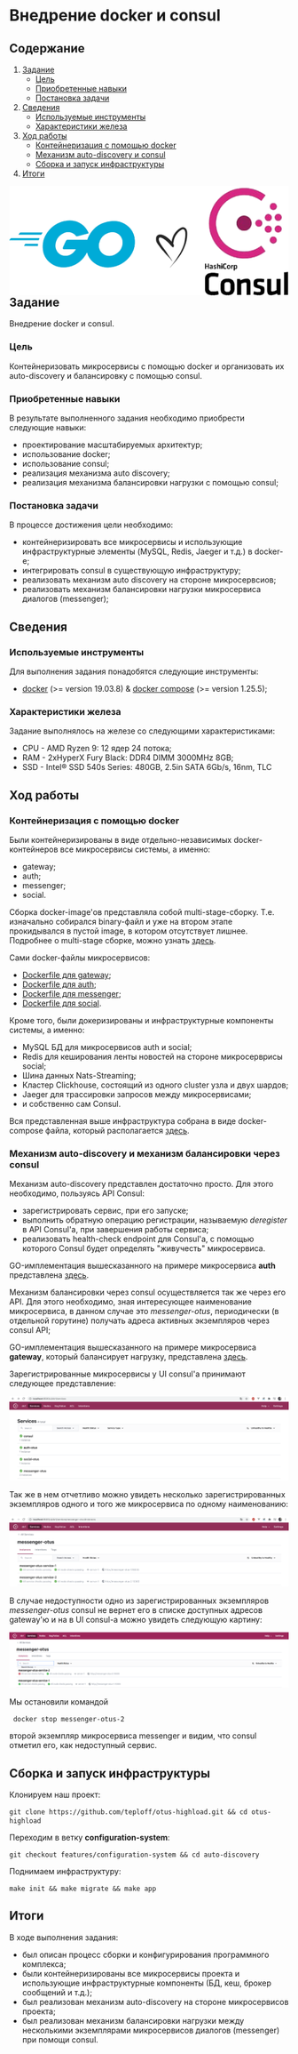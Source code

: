 # Внедрение docker и consul

## Содержание
1. [ Задание ](#task)
   - [ Цель ](#task-goal)
   - [ Приобретенные навыки ](#task-skills)
   - [ Постановка задачи ](#task-statement)
2. [ Сведения ](#information)
   - [ Используемые инструменты ](#information-tools)
   - [ Характеристики железа ](#information-computer)
3. [ Ход работы ](#work)
   - [ Контейнеризация с помощью docker ](#work-docker-containerization) 
   - [ Механизм auto-discovery и consul ](#work-auto-discovery)
   - [ Сборка и запуск инфраструктуры ](#work-build-infrastructure)
4. [ Итоги ](#results)

<img align="right" width="600" src="static/consul/preview.png">

<a name="task"></a>
## Задание
Внедрение docker и consul.

<a name="task-goal"></a>
### Цель
Контейнеризовать микросервисы с помощью docker и организовать их auto-discovery и балансировку с помощью consul.

<a name="task-skills"></a>
### Приобретенные навыки
В результате выполненного задания необходимо приобрести следующие навыки:
- проектирование масштабируемых архитектур;
- использование docker;
- использование consul;
- реализация механизма auto discovery;
- реализация механизма балансировки нагрузки с помощью consul;

<a name="task-statement"></a>
### Постановка задачи
В процессе достижения цели необходимо:
- контейнеризировать все микросервисы и использующие инфраструктурные элементы (MySQL, Redis, Jaeger и т.д.) в docker-е;
- интегрировать consul в существующую инфраструктуру;
- реализовать механизм auto discovery на стороне микросервсиов;
- реализовать механизм балансировки нагрузки микросервиса диалогов (messenger);

<a name="information"></a>
## Сведения
<a name="information-tools"></a>
### Используемые инструменты
Для выполнения задания понадобятся следующие инструменты:
- [docker](https://docs.docker.com/get-docker/) (>= version 19.03.8) & [docker compose](https://docs.docker.com/compose/install/) (>= version 1.25.5);

<a name="information-computer"></a>
### Характеристики железа
Задание выполнялось на железе со следующими характеристиками:
- CPU - AMD Ryzen 9: 12 ядер 24 потока;
- RAM - 2xHyperX Fury Black: DDR4 DIMM 3000MHz 8GB;
- SSD - Intel® SSD 540s Series: 480GB, 2.5in SATA 6Gb/s, 16nm, TLC


<a name="work"></a>
## Ход работы

<a name="work-docker-containerization"></a>
### Контейнеризация с помощью docker
Были контейнеризированы в виде отдельно-независимых docker-контейнеров все микросервисы системы, а именно:
- gateway;
- auth;
- messenger;
- social.

Сборка docker-image'ов представляла собой multi-stage-сборку. Т.е. изначально собирался binary-файл и уже на втором
этапе прокидывался в пустой image, в котором отсутствует лишнее. Подробнее о multi-stage сборке, можно узнать [здесь](https://docs.docker.com/develop/develop-images/multistage-build/).
  
Сами docker-файлы микросервисов:
- [Dockerfile для gateway](https://github.com/teploff/otus-highload/blob/features/configuration-system/backend/gateway/Dockerfile);
- [Dockerfile для auth](https://github.com/teploff/otus-highload/blob/features/configuration-system/backend/auth/Dockerfile);
- [Dockerfile для messenger](https://github.com/teploff/otus-highload/blob/features/configuration-system/backend/messenger/Dockerfile);
- [Dockerfile для social](https://github.com/teploff/otus-highload/blob/features/configuration-system/backend/social/Dockerfile).

Кроме того, были докеризированы и инфраструктурные компоненты системы, а именно:
- MySQL БД для микросервисов auth и social;
- Redis для кеширования ленты новостей на стороне микросерврисы social;
- Шина данных Nats-Streaming;
- Кластер Clickhouse, состоящий из одного cluster узла и двух шардов;
- Jaeger для трассировки запросов между микросервисами;
- и собственно сам Consul.

Вся представленная выше инфраструктура собрана в виде docker-compose файла, который располагается [здесь](https://github.com/teploff/otus-highload/blob/features/configuration-system/auto-discovery/docker-compose.yml).

<a name="work-auto-discovery"></a>
### Механизм auto-discovery и механизм балансировки через consul
Механизм auto-discovery представлен достаточно просто. Для этого необходимо, пользуясь API Consul:
- зарегистрировать сервис, при его запуске;
- выполнить обратную операцию регистрации, называемую *deregister* в API Consul'а, при завершения работы сервиса;
- реализовать health-check endpoint для Consul'а, с помощью которого Consul будет определять "живучесть" микросервиса.

GO-имплементация вышесказанного на примере микросервиса **auth** представлена [здесь](https://github.com/teploff/otus-highload/blob/features/configuration-system/backend/auth/internal/infrastructure/consul/consul.go).

Механизм балансировки через consul осуществляется так же через его API.
Для этого необходимо, зная интересующее наименование микросервиса, в данном случае это *messenger-otus*, периодически (в отдельной 
горутине) получать адреса активных экземпляров через consul API;

GO-имплементация вышесказанного на примере микросервиса **gateway**, который балансирует нагрузку, представлена [здесь](https://github.com/teploff/otus-highload/blob/features/configuration-system/backend/gateway/internal/infrastructure/consul/consul.go).


Зарегистрированные микросервисы у UI consul'а принимают следующее представление:<br />
<p align="center">
   <img src="static/consul/all-services.png">
</p>


Так же в нем отчетливо можно увидеть несколько зарегистрированных экземпляров одного и того же микросервиса по одному 
наименованию:<br />
<p align="center">
   <img src="static/consul/messenger-instances.png">
</p>

В случае недоступности одно из зарегистрированных экземпляров *messenger-otus* consul не вернет его в списке доступных 
адресов gateway'ю и на в UI consul-а можно увидеть следующую картину:<br />
<p align="center">
   <img src="static/consul/unavailable-microservice.png">
</p>

Мы остановили командой
```shell script
 docker stop messenger-otus-2
```
второй экземпляр микросервиса messenger и видим, что consul отметил его, как недоступный сервис.

<a name="work-build-infrastructure"></a>
## Сборка и запуск инфраструктуры
Клонируем наш проект:
```shell
git clone https://github.com/teploff/otus-highload.git && cd otus-highload
```

Переходим в ветку **configuration-system**:
```shell
git checkout features/configuration-system && cd auto-discovery
```

Поднимаем инфраструктуру:
```shell
make init && make migrate && make app
```

<a name="results"></a>
## Итоги
В ходе выполнения задания:
- был описан процесс сборки и конфигурирования программного комплекса;
- были контейнеризированы все микросервисы проекта и использующие инфраструктурные компоненты (БД, кеш, брокер сообщений
  и т.д.);  
- был реализован механизм auto-discovery на стороне микросервисов проекта;
- был реализован механизм балансировки нагрузки между несколькими экземплярами микросервисов диалогов (messenger) при
  помощи consul.